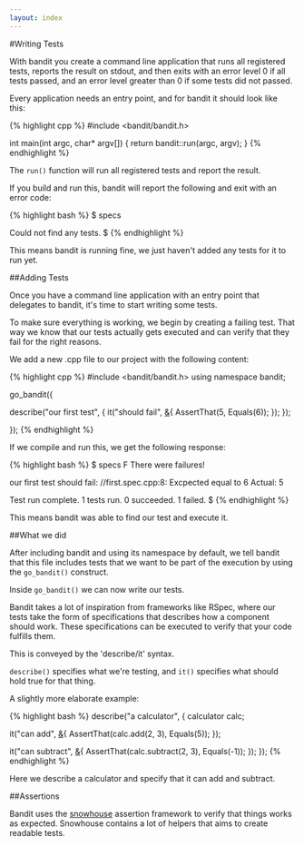 ```yaml
---
layout: index
---
```

#Writing Tests

With bandit you create a command line application that runs all registered 
tests, reports the result on stdout, and then exits with an error level 0 if all
tests passed, and an error level greater than 0 if some tests did not passed.

Every application needs an entry point, and for bandit it should look like this:

{% highlight cpp %}
#include <bandit/bandit.h>

int main(int argc, char* argv[])
{
  return bandit::run(argc, argv);
}
{% endhighlight %}

The ```run()``` function will run all registered tests and report the result.

If you build and run this, bandit will report the following and exit with an
error code:

{% highlight bash %}
$ specs

Could not find any tests.
$
{% endhighlight %}

This means bandit is running fine, we just haven't added any tests for it to
run yet.

##Adding Tests

Once you have a command line application with an entry point that delegates to 
bandit, it's time to start writing some tests.

To make sure everything is working, we begin by creating a failing test. That
way we know that our tests actually gets executed and can verify that they fail
for the right reasons.

We add a new .cpp file to our project with the following content:

{% highlight cpp %}
#include <bandit/bandit.h>
using namespace bandit;

go_bandit([](){

  describe("our first test", [](){
    it("should fail", [&](){
      AssertThat(5, Equals(6));
    });
  });

});
{% endhighlight %}

If we compile and run this, we get the following response:

{% highlight bash %}
$ specs
F
There were failures!

our first test should fail:
/<path to our project>/first.spec.cpp:8: Excpected equal to 6
Actual: 5

Test run complete. 1 tests run. 0 succeeded. 1 failed.
$ 
{% endhighlight %}

This means bandit was able to find our test and execute it.

##What we did

After including bandit and using its namespace by default, we tell bandit that
this file includes tests that we want to be part of the execution by using the
`go_bandit()` construct.

Inside `go_bandit()` we can now write our tests.

Bandit takes a lot of inspiration from frameworks like RSpec, where our tests
take the form of specifications that describes how a component should work. These
specifications can be executed to verify that your code fulfills them.

This is conveyed by the 'describe/it' syntax.

`describe()` specifies what we're testing, and `it()` specifies what should hold
true for that thing.

A slightly more elaborate example:

{% highlight bash %}
describe("a calculator", [](){
  calculator calc;

  it("can add", [&](){
    AssertThat(calc.add(2, 3), Equals(5));
  });

  it("can subtract", [&](){
    AssertThat(calc.subtract(2, 3), Equals(-1));
  });
});
{% endhighlight %}

Here we describe a calculator and specify that it can add and subtract.

##Assertions

Bandit uses the [snowhouse](https://github.com/joakimkarlsson/snowhouse#assertions)
assertion framework to verify that things works as expected. Snowhouse contains
a lot of helpers that aims to create readable tests.
